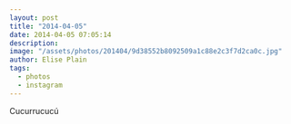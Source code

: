 ```yaml
---
layout: post
title: "2014-04-05"
date: 2014-04-05 07:05:14
description: 
image: "/assets/photos/201404/9d38552b8092509a1c88e2c3f7d2ca0c.jpg"
author: Elise Plain
tags: 
  - photos
  - instagram
---
```


Cucurrucucú
<p></p>
